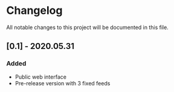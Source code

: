 # Changelog

All notable changes to this project will be documented in this file.

## [0.1] - 2020.05.31

### Added

- Public web interface
- Pre-release version with 3 fixed feeds

